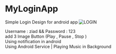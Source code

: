 # MyLoginApp
Simple Login Design for android app
![LOGIN](https://user-images.githubusercontent.com/68380115/126171145-4212b2e5-db0a-41b3-b18a-5697222f2596.PNG)

Username : ziad && Password : 123 <br>
add 3 Image Button (Play , Pause , Stop ) <br>
Using notification in android <br>
Using Android Service | Playing Music in Background <br>
